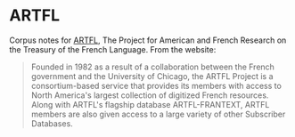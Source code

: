 # ARTFL

Corpus notes for [ARTFL](https://artfl-project.uchicago.edu), The Project for American and French Research on the Treasury of the French Language. From the website:

<blockquote>Founded in 1982 as a result of a collaboration between the French government and the University of Chicago, the ARTFL Project is a consortium-based service that provides its members with access to North America's largest collection of digitized French resources. Along with ARTFL's flagship database ARTFL-FRANTEXT, ARTFL members are also given access to a large variety of other Subscriber Databases.
</blockquote>

